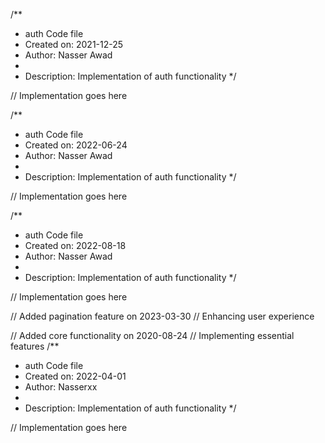 /**
 * auth Code file
 * Created on: 2021-12-25
 * Author: Nasser Awad
 *
 * Description: Implementation of auth functionality
 */
 
// Implementation goes here

/**
 * auth Code file
 * Created on: 2022-06-24
 * Author: Nasser Awad
 *
 * Description: Implementation of auth functionality
 */
 
// Implementation goes here

/**
 * auth Code file
 * Created on: 2022-08-18
 * Author: Nasser Awad
 *
 * Description: Implementation of auth functionality
 */
 
// Implementation goes here


// Added pagination feature on 2023-03-30
// Enhancing user experience

// Added core functionality on 2020-08-24
// Implementing essential features
/**
 * auth Code file
 * Created on: 2022-04-01
 * Author: Nasserxx
 *
 * Description: Implementation of auth functionality
 */
 
// Implementation goes here

